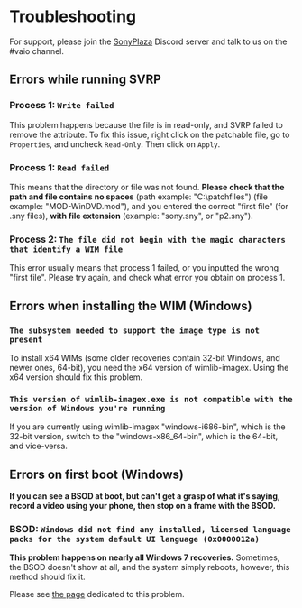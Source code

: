 # Troubleshooting

For support, please join the [SonyPlaza](https://discord.gg/bF9BgTzqZk) Discord server and talk to us on the #vaio channel.

## Errors while running SVRP

### Process 1: `Write failed`

This problem happens because the file is in read-only, and SVRP failed to remove the attribute. To fix this issue, right click on the patchable file, go to `Properties`, and uncheck `Read-Only`. Then click on `Apply`.

### Process 1: `Read failed`

This means that the directory or file was not found. **Please check that the path and file contains no spaces** (path example: "C:\patchfiles") (file example: "MOD-WinDVD.mod"), and you entered the correct "first file" (for .sny files), **with file extension** (example: "sony.sny", or "p2.sny").

### Process 2: `The file did not begin with the magic characters that identify a WIM file`

This error usually means that process 1 failed, or you inputted the wrong "first file". Please try again, and check what error you obtain on process 1.

## Errors when installing the WIM (Windows)

### `The subsystem needed to support the image type is not present`

To install x64 WIMs (some older recoveries contain 32-bit Windows, and newer ones, 64-bit), you need the x64 version of wimlib-imagex. Using the x64 version should fix this problem.

### `This version of wimlib-imagex.exe is not compatible with the version of Windows you're running`

If you are currently using wimlib-imagex "windows-i686-bin", which is the 32-bit version, switch to the "windows-x86_64-bin", which is the 64-bit, and vice-versa.

## Errors on first boot (Windows)

**If you can see a BSOD at boot, but can't get a grasp of what it's saying, record a video using your phone, then stop on a frame with the BSOD.**

### BSOD: `Windows did not find any installed, licensed language packs for the system default UI language (0x0000012a)`

**This problem happens on nearly all Windows 7 recoveries.** Sometimes, the BSOD doesn't show at all, and the system simply reboots, however, this method should fix it.

Please see [the page](BSOD_0x0000012a.md) dedicated to this problem.
